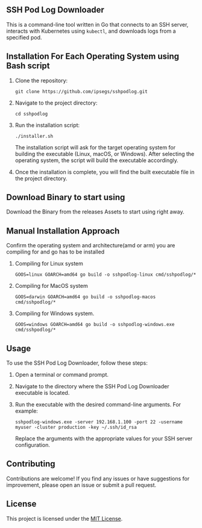 
## SSH Pod Log Downloader

This is a command-line tool written in Go that connects to an SSH server, interacts with Kubernetes using `kubectl`, and downloads logs from a specified pod.

## Installation For Each Operating System using Bash script

1. Clone the repository:

   ```shell
   git clone https://github.com/ipsegs/sshpodlog.git
   ```

2. Navigate to the project directory:
   ```shell
   cd sshpodlog
   ```

3. Run the installation script:
   ```shell
   ./installer.sh
   ```

   The installation script will ask for the target operating system for building the executable (Linux, macOS, or Windows). After selecting the operating system, the script will build the executable accordingly.

4. Once the installation is complete, you will find the built executable file in the project directory.

## Download Binary to start using
 Download the Binary from the releases Assets to start using right away. 

## Manual Installation Approach
 Confirm the operating system and architecture(amd or arm) you are compiling for and go has to be installed

1. Compiling for Linux system
   ```shell
   GOOS=linux GOARCH=amd64 go build -o sshpodlog-linux cmd/sshpodlog/*
   ```
2. Compiling for MacOS system
   ```shell
   GOOS=darwin GOARCH=amd64 go build -o sshpodlog-macos cmd/sshpodlog/*
   ```
3. Compiling for Windows system.
   ```shell
   GOOS=windows GOARCH=amd64 go build -o sshpodlog-windows.exe cmd/sshpodlog/*
   ```

## Usage

To use the SSH Pod Log Downloader, follow these steps:

1. Open a terminal or command prompt.

2. Navigate to the directory where the SSH Pod Log Downloader executable is located.

3. Run the executable with the desired command-line arguments. For example:
   ```shell
   sshpodlog-windows.exe -server 192.168.1.100 -port 22 -username myuser -cluster production -key ~/.ssh/id_rsa
   ```

   Replace the arguments with the appropriate values for your SSH server configuration.

## Contributing

Contributions are welcome! If you find any issues or have suggestions for improvement, please open an issue or submit a pull request.

## License

This project is licensed under the [MIT License](LICENSE).